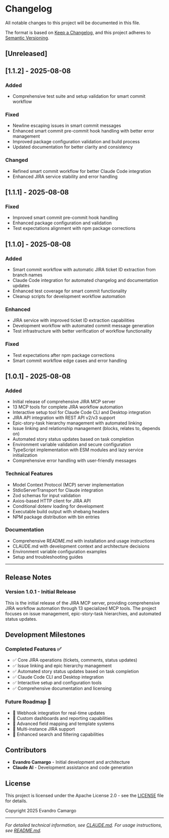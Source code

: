 # Changelog

All notable changes to this project will be documented in this file.

The format is based on [Keep a Changelog](https://keepachangelog.com/en/1.0.0/),
and this project adheres to [Semantic Versioning](https://semver.org/spec/v2.0.0.html).

## [Unreleased]

## [1.1.2] - 2025-08-08

### Added
- Comprehensive test suite and setup validation for smart commit workflow

### Fixed
- Newline escaping issues in smart commit messages  
- Enhanced smart commit pre-commit hook handling with better error management
- Improved package configuration validation and build process
- Updated documentation for better clarity and consistency

### Changed
- Refined smart commit workflow for better Claude Code integration
- Enhanced JIRA service stability and error handling

## [1.1.1] - 2025-08-08

### Fixed
- Improved smart commit pre-commit hook handling
- Enhanced package configuration and validation
- Test expectations alignment with npm package corrections

## [1.1.0] - 2025-08-08

### Added
- Smart commit workflow with automatic JIRA ticket ID extraction from branch names
- Claude Code integration for automated changelog and documentation updates
- Enhanced test coverage for smart commit functionality
- Cleanup scripts for development workflow automation

### Enhanced
- JIRA service with improved ticket ID extraction capabilities
- Development workflow with automated commit message generation
- Test infrastructure with better verification of workflow functionality

### Fixed
- Test expectations after npm package corrections
- Smart commit workflow edge cases and error handling

## [1.0.1] - 2025-08-08

### Added
- Initial release of comprehensive JIRA MCP server
- 13 MCP tools for complete JIRA workflow automation
- Interactive setup tool for Claude Code CLI and Desktop integration
- JIRA API integration with REST API v2/v3 support
- Epic-story-task hierarchy management with automated linking
- Issue linking and relationship management (blocks, relates to, depends on)
- Automated story status updates based on task completion
- Environment variable validation and secure configuration
- TypeScript implementation with ESM modules and lazy service initialization
- Comprehensive error handling with user-friendly messages

### Technical Features
- Model Context Protocol (MCP) server implementation
- StdioServerTransport for Claude integration
- Zod schemas for input validation
- Axios-based HTTP client for JIRA API
- Conditional dotenv loading for development
- Executable build output with shebang headers
- NPM package distribution with bin entries

### Documentation
- Comprehensive README.md with installation and usage instructions
- CLAUDE.md with development context and architecture decisions
- Environment variable configuration examples
- Setup and troubleshooting guides

---

## Release Notes

### Version 1.0.1 - Initial Release
This is the initial release of the JIRA MCP server, providing comprehensive JIRA workflow automation through 13 specialized MCP tools. The project focuses on issue management, epic-story-task hierarchies, and automated status updates.

## Development Milestones

### Completed Features ✅
- ✅ Core JIRA operations (tickets, comments, status updates)
- ✅ Issue linking and epic hierarchy management
- ✅ Automated story status updates based on task completion
- ✅ Claude Code CLI and Desktop integration
- ✅ Interactive setup and configuration tools
- ✅ Comprehensive documentation and licensing

### Future Roadmap 🎯
- 🎯 Webhook integration for real-time updates
- 🎯 Custom dashboards and reporting capabilities
- 🎯 Advanced field mapping and template systems
- 🎯 Multi-instance JIRA support
- 🎯 Enhanced search and filtering capabilities

## Contributors

- **Evandro Camargo** - Initial development and architecture
- **Claude AI** - Development assistance and code generation

## License

This project is licensed under the Apache License 2.0 - see the [LICENSE](LICENSE) file for details.

Copyright 2025 Evandro Camargo

---

*For detailed technical information, see [CLAUDE.md](CLAUDE.md). For usage instructions, see [README.md](README.md).*

